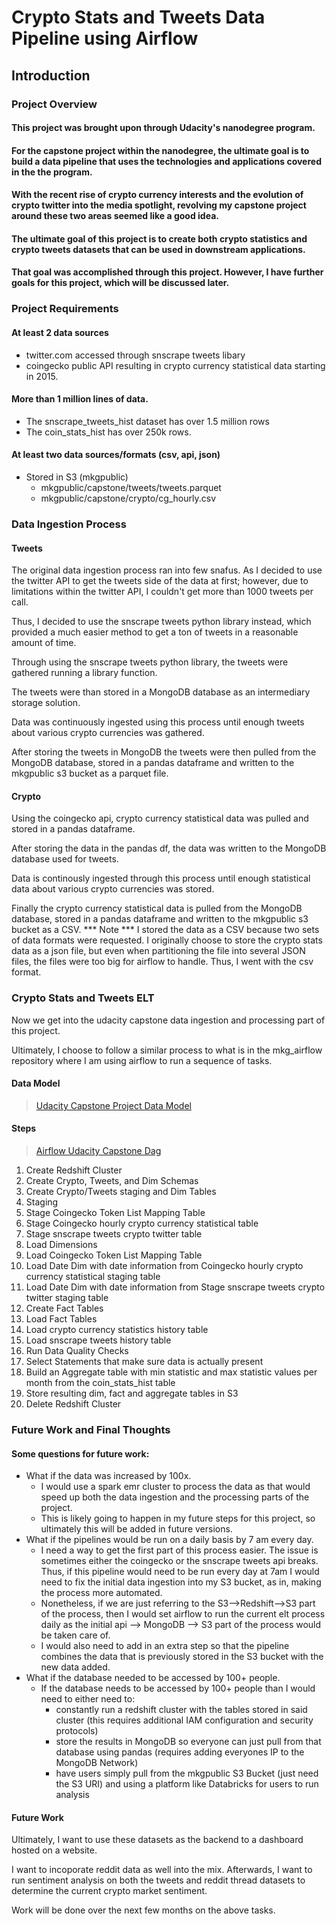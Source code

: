 # Crypto Stats and Tweets Data Pipeline using Airflow

## Introduction

### Project Overview

#### This project was brought upon through Udacity's nanodegree program.  
#### For the capstone project within the nanodegree, the ultimate goal is to build a data pipeline that uses the technologies and applications covered in the the program.
#### With the recent rise of crypto currency interests and the evolution of crypto twitter into the media spotlight, revolving my capstone project around these two areas seemed like a good idea.

#### The ultimate goal of this project is to create both crypto statistics and crypto tweets datasets that can be used in downstream applications.  
#### That goal was accomplished through this project.  However, I have further goals for this project, which will be discussed later.

### Project Requirements
#### At least 2 data sources
  * twitter.com accessed through snscrape tweets libary
  * coingecko public API resulting in crypto currency statistical data starting in 2015.
#### More than 1 million lines of data.
  * The snscrape_tweets_hist dataset has over 1.5 million rows
  * The coin_stats_hist has over 250k rows.
#### At least two data sources/formats (csv, api, json)
  * Stored in S3 (mkgpublic)
    * mkgpublic/capstone/tweets/tweets.parquet
    * mkgpublic/capstone/crypto/cg_hourly.csv 


### Data Ingestion Process
#### Tweets
The original data ingestion process ran into few snafus. As I decided to use the twitter API to get the tweets side of the data at first; however, due to limitations within the twitter API, I couldn't get more than 1000 tweets per call.

Thus, I decided to use the snscrape tweets python library instead, which provided a much easier method to get a ton of tweets in a reasonable amount of time.

Through using the snscrape tweets python library, the tweets were gathered running a library function.

The tweets were than stored in a MongoDB database as an intermediary storage solution.

Data was continuously ingested using this process until enough tweets about various crypto currencies was gathered.

After storing the tweets in MongoDB the tweets were then pulled from the MongoDB database, stored in a pandas dataframe and written to the mkgpublic s3 bucket as a parquet file.

#### Crypto

Using the coingecko api, crypto currency statistical data was pulled and stored in a pandas dataframe.  

After storing the data in the pandas df, the data was written to the MongoDB database used for tweets.

Data is continously ingested through this process until enough statistical data about various crypto currencies was stored.

Finally the crypto currency statistical data is pulled from the MongoDB database, stored in a pandas dataframe and written to the mkgpublic s3 bucket as a CSV.
*** Note ***
I stored the data as a CSV because two sets of data formats were requested.  I originally choose to store the crypto stats data as a json file, but even when partitioning the file into several JSON files, the files were too big for airflow to handle.  Thus, I went with the csv format.

### Crypto Stats and Tweets ELT

Now we get into the udacity capstone data ingestion and processing part of this project.

Ultimately, I choose to follow a similar process to what is in the mkg_airflow repository where I am using airflow to run a sequence of tasks.

#### Data Model

<blockquote class="imgur-embed-pub" lang="en" data-id="a/M82fKpe"  ><a href="//imgur.com/a/M82fKpe">Udacity Capstone Project Data Model</a></blockquote>

#### Steps

<blockquote class="imgur-embed-pub" lang="en" data-id="a/egP96PR"  ><a href="//imgur.com/a/egP96PR">Airflow Udacity Capstone Dag</a></blockquote>

1. Create Redshift Cluster
2. Create Crypto, Tweets, and Dim Schemas
3. Create Crypto/Tweets staging and Dim Tables
4. Staging
  1. Stage Coingecko Token List Mapping Table
  2. Stage Coingecko hourly crypto currency statistical table
  3. Stage snscrape tweets crypto twitter table
5. Load Dimensions
  1. Load Coingecko Token List Mapping Table
  2. Load Date Dim with date information from Coingecko hourly crypto currency statistical staging table
  3. Load Date Dim with date information from Stage snscrape tweets crypto twitter staging table
6. Create Fact Tables
7. Load Fact Tables
  1. Load crypto currency statistics history table
  2. Load snscrape tweets history table
8. Run Data Quality Checks
  1. Select Statements that make sure data is actually present
  2. Build an Aggregate table with min statistic and max statistic values per month from the coin_stats_hist table
9. Store resulting dim, fact and aggregate tables in S3
10. Delete Redshift Cluster

### Future Work and Final Thoughts

#### Some questions for future work:
* What if the data was increased by 100x.
  * I would use a spark emr cluster to process the data as that would speed up both the data ingestion and the processing parts of the project.
  * This is likely going to happen in my future steps for this project, so ultimately this will be added in future versions.
* What if the pipelines would be run on a daily basis by 7 am every day.
  * I need a way to get the first part of this process easier.  The issue is sometimes either the coingecko or the snscrape tweets api breaks.
  Thus, if this pipeline would need to be run every day at 7am I would need to fix the initial data ingestion into my S3 bucket, as in, making the process more automated.  
  * Nonetheless, if we are just referring to the S3-->Redshift-->S3 part of the process, then I would set airflow to run the current elt process daily as the initial api --> MongoDB --> S3 part of the process would be taken care of.  
  * I would also need to add in an extra step so that the pipeline combines the data that is previously stored in the S3 bucket with the new data added.
* What if the database needed to be accessed by 100+ people.
  * If the database needs to be accessed by 100+ people than I would need to either need to:
    * constantly run a redshift cluster with the tables stored in said cluster (this requires additional IAM configuration and security protocols)
    * store the results in MongoDB so everyone can just pull from that database using pandas (requires adding everyones IP to the MongoDB Network)
    * have users simply pull from the mkgpublic S3 Bucket (just need the S3 URI) and using a platform like Databricks for users to run analysis

#### Future Work
Ultimately, I want to use these datasets as the backend to a dashboard hosted on a website.

I want to incoporate reddit data as well into the mix.  Afterwards, I want to run sentiment analysis on both the tweets and reddit thread datasets to determine the current crypto market sentiment.

Work will be done over the next few months on the above tasks.
    




